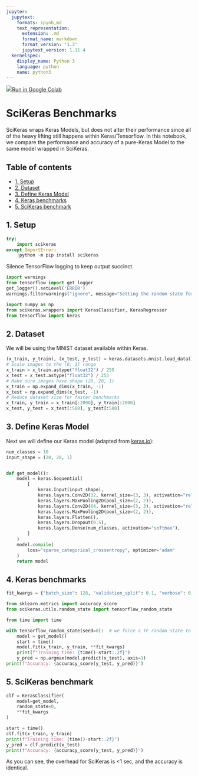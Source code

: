 ```yaml
---
jupyter:
  jupytext:
    formats: ipynb,md
    text_representation:
      extension: .md
      format_name: markdown
      format_version: '1.3'
      jupytext_version: 1.11.4
  kernelspec:
    display_name: Python 3
    language: python
    name: python3
---
```


<!-- #raw -->
<a href="https://colab.research.google.com/github/adriangb/scikeras/blob/docs-deploy/refs/heads/master/notebooks/Benchmarks.ipynb"><img src="https://www.tensorflow.org/images/colab_logo_32px.png">Run in Google Colab</a>
<!-- #endraw -->

# SciKeras Benchmarks

SciKeras wraps Keras Models, but does not alter their performance since all of the heavy lifting still happens within Keras/Tensorflow. In this notebook, we compare the performance and accuracy of a pure-Keras Model to the same model wrapped in SciKeras.

## Table of contents

* [1. Setup](#1.-Setup)
* [2. Dataset](#2.-Dataset)
* [3. Define Keras Model](#3.-Define-Keras-Model)
* [4. Keras benchmarks](#4.-Keras-benchmarks)
* [5. SciKeras benchmark](#5.-SciKeras-benchmark)

## 1. Setup

```python
try:
    import scikeras
except ImportError:
    !python -m pip install scikeras
```

Silence TensorFlow logging to keep output succinct.

```python
import warnings
from tensorflow import get_logger
get_logger().setLevel('ERROR')
warnings.filterwarnings("ignore", message="Setting the random state for TF")
```

```python
import numpy as np
from scikeras.wrappers import KerasClassifier, KerasRegressor
from tensorflow import keras
```

## 2. Dataset

We will be using the MNIST dataset available within Keras.

```python
(x_train, y_train), (x_test, y_test) = keras.datasets.mnist.load_data()
# Scale images to the [0, 1] range
x_train = x_train.astype("float32") / 255
x_test = x_test.astype("float32") / 255
# Make sure images have shape (28, 28, 1)
x_train = np.expand_dims(x_train, -1)
x_test = np.expand_dims(x_test, -1)
# Reduce dataset size for faster benchmarks
x_train, y_train = x_train[:2000], y_train[:2000]
x_test, y_test = x_test[:500], y_test[:500]
```

## 3. Define Keras Model

Next we will define our Keras model (adapted from [keras.io](https://keras.io/examples/vision/mnist_convnet/)):

```python
num_classes = 10
input_shape = (28, 28, 1)


def get_model():
    model = keras.Sequential(
        [
            keras.Input(input_shape),
            keras.layers.Conv2D(32, kernel_size=(3, 3), activation="relu"),
            keras.layers.MaxPooling2D(pool_size=(2, 2)),
            keras.layers.Conv2D(64, kernel_size=(3, 3), activation="relu"),
            keras.layers.MaxPooling2D(pool_size=(2, 2)),
            keras.layers.Flatten(),
            keras.layers.Dropout(0.5),
            keras.layers.Dense(num_classes, activation="softmax"),
        ]
    )
    model.compile(
        loss="sparse_categorical_crossentropy", optimizer="adam"
    )
    return model
```

## 4. Keras benchmarks

```python
fit_kwargs = {"batch_size": 128, "validation_split": 0.1, "verbose": 0, "epochs": 5}
```

```python
from sklearn.metrics import accuracy_score
from scikeras.utils.random_state import tensorflow_random_state
```

```python
from time import time

with tensorflow_random_state(seed=0):  # we force a TF random state to be able to compare accuracy
    model = get_model()
    start = time()
    model.fit(x_train, y_train, **fit_kwargs)
    print(f"Training time: {time()-start:.2f}")
    y_pred = np.argmax(model.predict(x_test), axis=1)
print(f"Accuracy: {accuracy_score(y_test, y_pred)}")
```

## 5. SciKeras benchmark

```python
clf = KerasClassifier(
    model=get_model,
    random_state=0,
    **fit_kwargs
)
```

```python
start = time()
clf.fit(x_train, y_train)
print(f"Training time: {time()-start:.2f}")
y_pred = clf.predict(x_test)
print(f"Accuracy: {accuracy_score(y_test, y_pred)}")
```

As you can see, the overhead for SciKeras is <1 sec, and the accuracy is identical.
